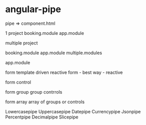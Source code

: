 # angular-pipe

pipe
=> component.html


1 project
booking.module
app.module

multiple project

booking.module app.module
multiple.modules

app.module


form
template driven
reactive form - best way - reactive

form control

form group
group contrrols

form array
array of groups or controls


Lowercasepipe
Uppercasepipe
Datepipe
Currencypipe
Jsonpipe
Percentpipe
Decimalpipe
Slicepipe

